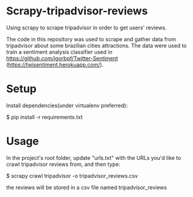 # Scrapy-tripadvisor-reviews
Using scrapy to scrape tripadvisor in order to get users' reviews.

The code in this repository was used to scrape and gather data from tripadvisor about some brazilian cities attractions. The data were used to train a sentiment analysis classifier used in https://github.com/igorbpf/Twitter-Sentiment (https://twisentiment.herokuapp.com/). 

# Setup
Install dependencies(under virtualenv preferred):

$ pip install -r requirements.txt

# Usage
In the project's root folder, update "urls.txt" with the URLs you'd like to crawl tripadvisor reviews from, and then type:

$ scrapy crawl tripadvisor -o tripadvisor_reviews.csv

the reviews will be stored in a csv file named tripadvisor_reviews
